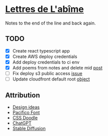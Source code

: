 # [Lettres de L'abîme](https://letters-from-the-abyss.com)

Notes to the end of the line and back again.

## TODO

- [x] Create react typescript app
- [x] Create AWS deploy credentials
- [x] Add deploy credentials to ci env
- [x] Add poems from notes and delete mid [post](https://medium.com/p/9bb5206979ec/edit)
- [ ] Fix deploy s3 public access [issue](https://github.com/lalalilo/aws-spa/issues/56)
- [ ] Update cloudfront default root [object](https://github.com/lalalilo/aws-spa/issues/57)

## Attribution

- [Design ideas](https://dribbble.com/shots/23237785-Glyph-Beer-15)
- [Pacifico Font](https://fonts.google.com/specimen/Pacifico)
- [CSS Doodle](https://css-doodle.com/)
- [ChatGPT](https://chat.openai.com/)
- [Stable Diffusion](https://stablediffusionweb.com/#ai-image-generator)
